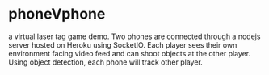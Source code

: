 # phoneVphone
a virtual laser tag game demo.  Two phones are connected through a nodejs server hosted on Heroku using SocketIO.  Each player sees their own environment facing video feed and can shoot objects at the other player.  Using object detection, each phone will track other player.
